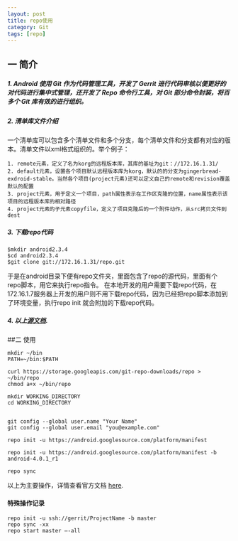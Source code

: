 ```yaml
---
layout: post
title: repo使用
category: Git
tags: [repo]
---
```



## 一  简介
##### 1. Android 使用 Git 作为代码管理工具，开发了 Gerrit 进行代码审核以便更好的对代码进行集中式管理，还开发了 Repo 命令行工具，对 Git 部分命令封装，将百多个 Git 库有效的进行组织。

##### 2.  清单库文件介绍
一个清单库可以包含多个清单文件和多个分支，每个清单文件和分支都有对应的版本。清单文件以xml格式组织的。举个例子：

```
1. remote元素，定义了名为korg的远程版本库，其库的基址为git：//172.16.1.31/
2. default元素，设置各个项目默认远程版本库为korg，默认的的分支为gingerbread-exdroid-stable。当然各个项目(project元素)还可以定义自己的remote和revision覆盖默认的配置
3. project元素，用于定义一个项目，path属性表示在工作区克隆的位置，name属性表示该项目的远程版本库的相对路径
4. project元素的子元素copyfile，定义了项目克隆后的一个附件动作，从src拷贝文件到dest
```

##### 3. 下载repo代码

```
$mkdir android2.3.4
$cd android2.3.4
$git clone git://172.16.1.31/repo.git
```
于是在android目录下便有repo文件夹，里面包含了repo的源代码，里面有个repo脚本，用它来执行repo指令。
在本地开发的用户需要下载repo代码，在172.16.1.7服务器上开发的用户则不用下载repo代码，因为已经把repo脚本添加到了环境变量，执行repo init 就会附加的下载repo代码。

##### 4. 以上[源文档](http://blog.csdn.net/skyflying2012/article/details/23742683).

##二 使用

```
mkdir ~/bin
PATH=~/bin:$PATH

curl https://storage.googleapis.com/git-repo-downloads/repo > ~/bin/repo
chmod a+x ~/bin/repo

mkdir WORKING_DIRECTORY
cd WORKING_DIRECTORY


git config --global user.name "Your Name"
git config --global user.email "you@example.com"

repo init -u https://android.googlesource.com/platform/manifest

repo init -u https://android.googlesource.com/platform/manifest -b android-4.0.1_r1

repo sync
```

以上为主要操作，详情查看官方文档
[here](https://source.android.com/source/downloading.html).

#### 特殊操作记录

```
repo init -u ssh://gerrit/ProjectName -b master
repo sync -xx
repo start master —-all
``` 





